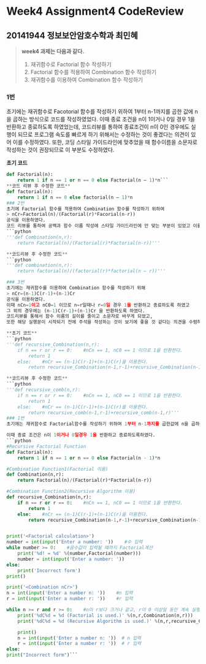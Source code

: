 # Week4 Assignment4 CodeReview
## 20141944 정보보안암호수학과 최민혜

> **week4 과제는 다음과 같다.**
> 1. 재귀함수로 Factorial 함수 작성하기
> 2. Factorial 함수를 적용하여 Combination 함수 작성하기
> 3. 재귀함수를 이용하여 Combination 함수 작성하기

### 1번
초기에는 재귀함수로 Facotorial 함수를 작성하기 위하여 1부터 n-1까지를 곱한 값에 n을 곱하는 방식으로 코드를 작성하였었다.
이때 종료 조건을 n이 1이거나 0일 경우 1을 반환하고 종료하도록 하였었는데,
코드리뷰를 통하여 종료조건이 n이 0인 경우에도 실행이 되므로 프로그램 속도를 빠르게 하기 위해서는 수정하는 것이 좋겠다는 의견이 있어 이를 수정하였다.
또한, 코딩 스타일 가이드라인에 맞추었을 때 함수이름을 소문자로 작성하는 것이 권장되므로 이 부분도 수정하였다.

**초기 코드**
```python
def Factorial(n):
    return 1 if n == 1 or n == 0 else Factorial(n – 1)*n```
**코드 리뷰 후 수정한 코드**
def factorial(n):
    return 1 if n == 0 else factorial(n – 1)*n
### 2번
초기에 Factorial 함수를 적용하여 Combination 함수를 작성하기 위하여
> nCr=Factorial(n)/(Factorial(r)*Facorial(n-r))
공식을 이용하였다.
코드 리뷰를 통하여 공백과 함수 이름 작성에 스타일 가이드라인에 안 맞는 부분이 있었고 이를 수정하였다.
```python
'''def Combination(n,r):
    return Factorial(n)/(Factorial(r)*Factorial(n-r))'''

**코드리뷰 후 수정한 코드**
```python
'''def combination(n,r):
    return factorial(n)/(factorial(r)*factorial(n – r))'''

### 3번
초기에는 재귀함수를 이용하여 Combination 함수를 작성하기 위해
> nCr=(n-1)C(r-1)+(n-1)Cr
공식을 이용하였다.
이때 nCn=1이고 nC0=1 이므로 n=r일때나 r=0일 경우 1을 반환하고 종료하도록 하였고
그 외의 경우에는 (n-1)C(r-1)+(n-1)Cr 을 반환하도록 하였다.
코드리뷰를 통해서 함수 이름의 길이를 줄이고 소문자로 바꾸게 되었고,
또한 해당 실행문이 시작되기 전에 주석을 작성하는 것이 보기에 좋을 것 같다는 의견을 수렴하여 수정하였다,

**초기 코드**
```python
'''def recursive_Combination(n,r):
    if n == r or r == 0:    #nCn == 1, nC0 == 1 이므로 1을 반환한다.
        return 1
    else:    #nCr == (n-1)C(r-1)+(n-1)C(r)을 이용한다.
        return recursive_Combination(n-1,r-1)+recursive_Combination(n-1,r)'''

**코드리뷰 후 수정한 코드**
```python
'''def recursive_comb(n,r):
    if n == r or r == 0:    #nCn == 1, nC0 == 1 이므로 1을 반환한다.
        return 1
    else:    #nCr == (n-1)C(r-1)+(n-1)C(r)을 이용한다.
        return recursive_comb(n-1,r-1)+recursive_comb(n-1,r)'''
### 1번
초기에는 재귀함수로 Factorial함수를 작성하기 위하여 1부터 n-1까지를 곱한값에 n을 곱하는 방식으로 실행하였다.

이때 종료 조건은 n이 1이거나 0일경우 1을 반환하고 종료하도록하였다.
```python
#Recursive Factorial Function
def Factorial(n):
    return 1 if n == 1 or n == 0 else Factorial(n - 1)*n

#Combination Function1(Factorial 이용)
def Combination(n,r):
    return Factorial(n)/(Factorial(r)*Factorial(n-r))

#Combination Function2(Recursive Algorithm 이용)
def recursive_Combination(n,r):
    if n == r or r == 0:    #nCn == 1, nC0 == 1 이므로 1을 반환한다.
        return 1
    else:    #nCr == (n-1)C(r-1)+(n-1)C(r)을 이용한다.
        return recursive_Combination(n-1,r-1)+recursive_Combination(n-1,r)


print('<Factorial calculation>')
number = int(input('Enter a number: '))    #수 입력
while number >= 0:    #음수값이 입력될 때까지 Factorial계산
    print('%d! = %d' %(number,Factorial(number)))
    number = int(input('Enter a number: '))
else:
    print('Incorrect form')
print()

print('<Combination nCr>')
n = int(input('Enter a number n: '))    #n 입력
r = int(input('Enter a number r: '))    #r 입력

while n >= r and r >= 0:    #n이 r보다 크거나 같고, r이 0 이상일 동안 계속 실행한다.
    print('%dC%d = %d (Factorial is used.)' %(n,r,Combination(n,r)))
    print('%dC%d = %d (Recursive Algorithm is used.)' %(n,r,recursive_Combination(n,r)))

    print()
    n = int(input('Enter a number n: '))  # n 입력
    r = int(input('Enter a number r: '))  # r 입력
else:
print("Incorrect form")```
